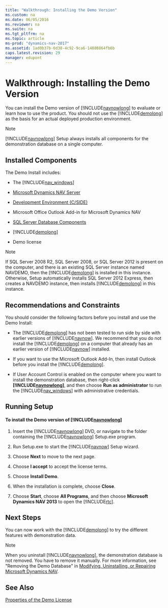 ```yaml
---
title: "Walkthrough: Installing the Demo Version"
ms.custom: na
ms.date: 06/05/2016
ms.reviewer: na
ms.suite: na
ms.tgt_pltfrm: na
ms.topic: article
ms-prod: "dynamics-nav-2017"
ms.assetid: 1ad0b37b-6d38-4c92-9ca6-14888864fb6b
caps.latest.revision: 29
manager: edupont
---
```

# Walkthrough: Installing the Demo Version
You can install the Demo version of [!INCLUDE[navnowlong](includes/navnowlong_md.md)] to evaluate or learn how to use the product. You should not use the [!INCLUDE[demolong](includes/demolong_md.md)] as the basis for an actual deployed production environment.  

> [!NOTE]  
>  [!INCLUDE[navnowlong](includes/navnowlong_md.md)] Setup always installs all components for the demonstration database on a single computer.  

## Installed Components  
 The Demo Install includes:  

-   The [!INCLUDE[nav_windows](includes/nav_windows_md.md)]  

-   [Microsoft Dynamics NAV Server](Microsoft-Dynamics-NAV-Server.md)  

-   [Development Environment (C/SIDE)](Development-Environment--C-SIDE-.md)  

-   Microsoft Office Outlook Add-in for Microsoft Dynamics NAV  

-   [SQL Server Database Components](SQL-Server-Database-Components.md)  

-   [!INCLUDE[demolong](includes/demolong_md.md)]  

-   Demo license  

> [!NOTE]  
>  If SQL Server 2008 R2, SQL Server 2008, or SQL Server 2012 is present on the computer, and there is an existing SQL Server instance named NAVDEMO, then the [!INCLUDE[demolong](includes/demolong_md.md)] is installed in this instance. Otherwise, Setup automatically installs SQL Server 2012 Express, then creates a NAVDEMO instance, then installs [!INCLUDE[demolong](includes/demolong_md.md)] in this instance.  

## Recommendations and Constraints  
 You should consider the following factors before you install and use the Demo Install:  

-   The [!INCLUDE[demolong](includes/demolong_md.md)] has not been tested to run side by side with earlier versions of [!INCLUDE[navnow](includes/navnow_md.md)]. We recommend that you do not install the [!INCLUDE[demolong](includes/demolong_md.md)] on a computer that already has an earlier version of [!INCLUDE[navnow](includes/navnow_md.md)] installed.  

-   If you want to use the Microsoft Outlook Add-In, then install Outlook before you install the [!INCLUDE[demolong](includes/demolong_md.md)].  

-   If User Account Control is enabled on the computer where you want to install the demonstration database, then right-click **[!INCLUDE[navnowlong](includes/navnowlong_md.md)]**, and then choose **Run as administrator** to run the [!INCLUDE[nav_windows](includes/nav_windows_md.md)] with administrative credentials.  

## Running Setup  

#### To install the Demo version of [!INCLUDE[navnowlong](includes/navnowlong_md.md)]  

1.  Insert the [!INCLUDE[navnowlong](includes/navnowlong_md.md)] DVD, or navigate to the folder containing the [!INCLUDE[navnowlong](includes/navnowlong_md.md)] Setup.exe program.  

2.  Run Setup.exe to start the [!INCLUDE[navnow](includes/navnow_md.md)] Setup wizard.  

3.  Choose **Next** to move to the next page.  

4.  Choose **I accept** to accept the license terms.  

5.  Choose **Install Demo**.  

6.  When the installation is complete, choose **Close**.  

7.  Choose **Start**, choose **All Programs**, and then choose **Microsoft Dynamics NAV 2013** to open the [!INCLUDE[rtc](includes/rtc_md.md)].  

## Next Steps  
 You can now work with the [!INCLUDE[demolong](includes/demolong_md.md)] to try the different features with demonstration data.  

> [!NOTE]  
>  When you uninstall [!INCLUDE[navnowlong](includes/navnowlong_md.md)], the demonstration database is not removed. You have to remove it manually. For more information, see "Removing the Demo Database" in [Modifying, Uninstalling, or Repairing Microsoft Dynamics NAV](Modifying--Uninstalling--or-Repairing-Microsoft-Dynamics-NAV.md).  

## See Also  
 [Properties of the Demo License](Properties-of-the-Demo-License.md)
